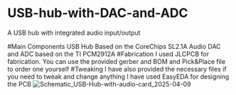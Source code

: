 # USB-hub-with-DAC-and-ADC
A USB hub with integrated audio input/output

#Main Components
USB Hub Based on the CoreChips SL2.1A
Audio DAC and ADC based on the TI PCM2912A
#Fabrication
I used JLCPCB for fabrication. You can use the provided gerber and BOM and Pick&Place file to order one yourself
#Tweaking
I have also provided the necessary files if you need to tweak and change anything
I have used EasyEDA for designing the PCB
![Schematic_USB-Hub-with-audio-card_2025-04-09](https://github.com/user-attachments/assets/63c4ce91-a612-4cdc-8a47-cb7f729a26c6)
